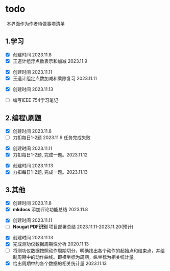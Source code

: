# todo

​	本界面作为作者待做事项清单

## 1.学习

- [x] 创建时间 2023.11.8
- [x] 王道计组浮点数表示和加减 2023.11.9

<!-- 任务清单 -->
- [x] 创建时间 2023.11.11
- [x] 王道计组定点数加减和乘除复习 2023.11.11

<!-- 任务清单 -->
- [x] 创建时间 2023.11.13
- [ ] 编写IEEE 754学习笔记


## 2.编程\刷题

- [x] 创建时间 2023.11.8
- [ ] 力扣每日1-2题 2023.11.9 任务完成失败

<!-- 任务清单 -->
- [x] 创建时间 2023.11.11
- [x] 力扣每日1-2题, 完成一题。2023.11.12

<!-- 任务清单 -->
- [x] 创建时间 2023.11.13
- [x] 力扣每日1-2题, 完成一题。2023.11.13

## 3.其他

- [x] 创建时间 2023.11.8
- [x] **mkdocs** 添加评论功能总结 2023.11.8

<!-- 任务清单 -->
- [x] 创建时间 2023.11.11
- [ ] **Nougat PDF识别** 项目部署总结 2023.11.11-2023.11.20(预计)

<!-- 任务清单 -->
- [x] 创建时间 2023.11.13
- [x] 完成测功仪数据周期性分析 2020.11.13
- [ ] 将测功仪数据按照动作周期切分，明确找出各个动作的起始点和结束点，并绘制周期中的动作曲线。即横坐标为周期，纵坐标为相关统计量。
- [x] 给出周期中的各个数据的相关统计量 2023.11.13
